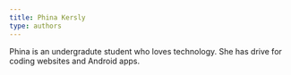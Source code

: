```yaml
---
title: Phina Kersly
type: authors
---
```

Phina is an undergradute student who loves technology. She has drive for coding websites and Android apps. 